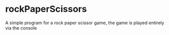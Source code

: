 # rockPaperScissors
A simple program for a rock paper scissor game, the game is played entirely via the console